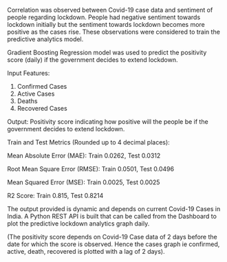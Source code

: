 Correlation was observed between Covid-19 case data and sentiment of people regarding lockdown. People had negative sentiment towards lockdown initially but the sentiment towards lockdown becomes more positive as the cases rise. These observations were considered to train the predictive analytics model.

Gradient Boosting Regression model was used to predict the positivity score (daily) if the 	government decides to extend lockdown.

Input Features: 
1. Confirmed Cases
2. Active Cases
3. Deaths 
4. Recovered Cases

Output: Positivity score indicating how positive will the people be if the government decides to extend lockdown.

Train and Test Metrics (Rounded up to 4 decimal places):

Mean Absolute Error (MAE):
Train  0.0262,
Test  0.0312

Root Mean Square Error (RMSE):
Train  0.0501,
Test  0.0496

Mean Squared Error (MSE):
Train  0.0025,
Test 0.0025

R2 Score:
Train  0.815,
Test 0.8214



The output provided is dynamic and depends on current Covid-19 Cases in India.
A Python REST API is built that can be called from the Dashboard to plot the predictive lockdown analytics graph daily. 

(The positivity score depends on Covid-19 Case data of 2 days before the date for which the score is observed. Hence the cases graph ie confirmed, active, death, recovered is plotted with a lag of 2 days).
